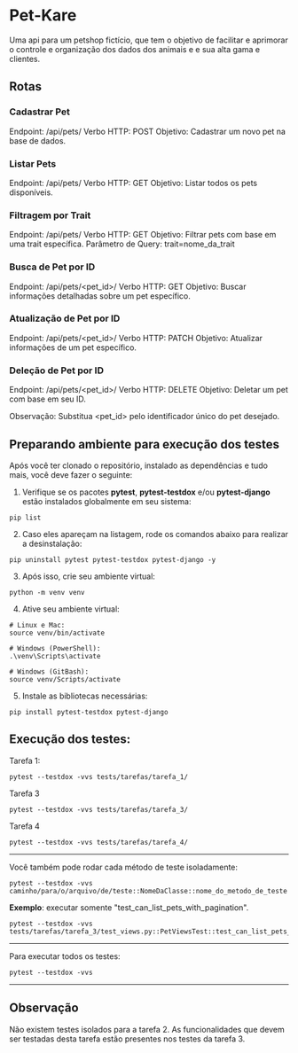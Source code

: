 # Pet-Kare

Uma api para um petshop fictício, que tem o objetivo de facilitar e aprimorar o controle e organização dos dados dos animais e e sua alta gama e clientes.

## Rotas

### Cadastrar Pet
Endpoint: /api/pets/
Verbo HTTP: POST
Objetivo: Cadastrar um novo pet na base de dados.

### Listar Pets
Endpoint: /api/pets/
Verbo HTTP: GET
Objetivo: Listar todos os pets disponíveis.

### Filtragem por Trait
Endpoint: /api/pets/
Verbo HTTP: GET
Objetivo: Filtrar pets com base em uma trait específica.
Parâmetro de Query: trait=nome_da_trait

### Busca de Pet por ID
Endpoint: /api/pets/<pet_id>/
Verbo HTTP: GET
Objetivo: Buscar informações detalhadas sobre um pet específico.

### Atualização de Pet por ID
Endpoint: /api/pets/<pet_id>/
Verbo HTTP: PATCH
Objetivo: Atualizar informações de um pet específico.

### Deleção de Pet por ID
Endpoint: /api/pets/<pet_id>/
Verbo HTTP: DELETE
Objetivo: Deletar um pet com base em seu ID.

Observação: Substitua <pet_id> pelo identificador único do pet desejado.

## Preparando ambiente para execução dos testes

Após você ter clonado o repositório, instalado as dependências e tudo mais, você deve fazer o seguinte:

1. Verifique se os pacotes **pytest**, **pytest-testdox** e/ou **pytest-django** estão instalados globalmente em seu sistema:
```shell
pip list
```

2. Caso eles apareçam na listagem, rode os comandos abaixo para realizar a desinstalação:

```shell
pip uninstall pytest pytest-testdox pytest-django -y
```
3. Após isso, crie seu ambiente virtual:
```shell
python -m venv venv
```

4. Ative seu ambiente virtual:

```shell
# Linux e Mac:
source venv/bin/activate

# Windows (PowerShell):
.\venv\Scripts\activate

# Windows (GitBash):
source venv/Scripts/activate
```

5. Instale as bibliotecas necessárias:

```shell
pip install pytest-testdox pytest-django
```

## Execução dos testes:

Tarefa 1:


```shell
pytest --testdox -vvs tests/tarefas/tarefa_1/
```

Tarefa 3

```shell
pytest --testdox -vvs tests/tarefas/tarefa_3/
```

Tarefa 4

```shell
pytest --testdox -vvs tests/tarefas/tarefa_4/
```

<hr>

Você também pode rodar cada método de teste isoladamente:

```shell
pytest --testdox -vvs caminho/para/o/arquivo/de/teste::NomeDaClasse::nome_do_metodo_de_teste
```

**Exemplo**: executar somente "test_can_list_pets_with_pagination".

```shell
pytest --testdox -vvs tests/tarefas/tarefa_3/test_views.py::PetViewsTest::test_can_list_pets_with_pagination
```
--- 

Para executar todos os testes:
```shell
pytest --testdox -vvs
```
--- 
## Observação
Não existem testes isolados para a tarefa 2. As funcionalidades que devem ser testadas desta tarefa estão presentes nos testes da tarefa 3.
